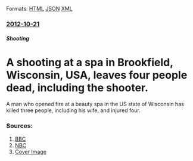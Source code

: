 
Formats: [HTML](/news/2012/10/21/a-shooting-at-a-spa-in-brookfield-wisconsin-usa-leaves-four-people-dead-including-the-shooter.html)  [JSON](/news/2012/10/21/a-shooting-at-a-spa-in-brookfield-wisconsin-usa-leaves-four-people-dead-including-the-shooter.json)  [XML](/news/2012/10/21/a-shooting-at-a-spa-in-brookfield-wisconsin-usa-leaves-four-people-dead-including-the-shooter.xml)  

### [2012-10-21](/news/2012/10/21/index.md)

##### Shooting
# A shooting at a spa in Brookfield, Wisconsin, USA, leaves four people dead, including the shooter. 

A man who opened fire at a beauty spa in the US state of Wisconsin has killed three people, including his wife, and injured four.


### Sources:

1. [BBC](http://www.bbc.com/news/world-us-canada-20023829)
2. [NBC](http://usnews.nbcnews.com/_news/2012/10/21/14596819-report-multiple-people-shot-near-milwaukee-area-mall?lite)
2. [Cover Image](https://ichef-1.bbci.co.uk/news/1024/media/images/63627000/jpg/_63627024_63627023.jpg)
